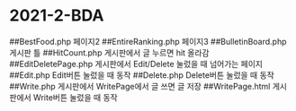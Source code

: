 # 2021-2-BDA
##BestFood.php 페이지2
##EntireRanking.php 페이지3
##BulletinBoard.php 게시판 틀
##HitCount.php 게시판에서 글 누르면 hit 올라감
##EditDeletePage.php 게시판에서 Edit/Delete 눌렀을 때 넘어가는 페이지
##Edit.php Edit버튼 눌렀을 때 동작
##Delete.php Delete버튼 눌렀을 때 동작
##Write.php 게시판에서 WritePage에서 글 쓰면 글 저장
##WritePage.html 게시판에서 Write버튼 눌렀을 때 동작
